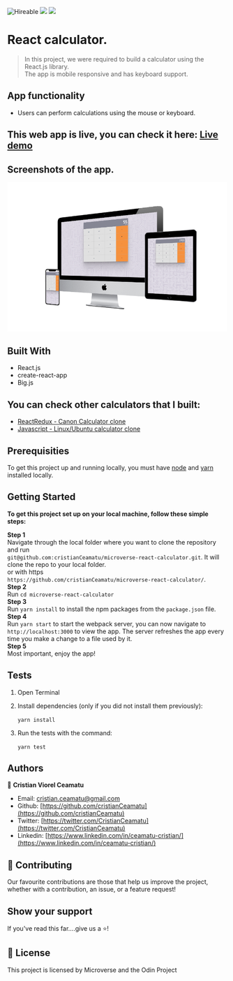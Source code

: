 ![Hireable](https://img.shields.io/badge/Hireable-yes-success) ![](https://img.shields.io/badge/Mobile--responsive-yes-green) ![](https://img.shields.io/badge/-Microverse%20projects-blueviolet)

# React calculator.

> In this project, we were required to build a calculator using the React.js library.
> <br>
> The app is mobile responsive and has keyboard support.
> <br>

## App functionality

- Users can perform calculations using the mouse or keyboard.

## This web app is live, you can check it here: [Live demo](https://react-calculator-microverse.herokuapp.com/)

## Screenshots of the app.

![image](readme-assets/app-screenshot.png)

## Built With

- React.js
- create-react-app
- Big.js

## You can check other calculators that I built:

- [ReactRedux - Canon Calculator clone](https://codepen.io/crisDevMM/full/ZjqKza)
- [Javascript - Linux/Ubuntu calculator clone](https://cristianceamatu.github.io/theOdinProject-jscalculator/)

## Prerequisities

To get this project up and running locally, you must have [node](https://nodejs.org/en/) and [yarn](https://yarnpkg.com/) installed locally.

## Getting Started

**To get this project set up on your local machine, follow these simple steps:**

**Step 1**<br>
Navigate through the local folder where you want to clone the repository and run<br>
`git@github.com:cristianCeamatu/microverse-react-calculator.git`. It will clone the repo to your local folder.<br>
or with https<br>
`https://github.com/cristianCeamatu/microverse-react-calculator/`.<br>
**Step 2**<br>
Run `cd microverse-react-calculator`<br>
**Step 3**<br>
Run `yarn install` to install the npm packages from the `package.json` file.<br>
**Step 4**<br>
Run `yarn start` to start the webpack server, you can now navigate to `http://localhost:3000` to view the app. The server refreshes the app every time you make a change to a file used by it.<br>
**Step 5**<br>
Most important, enjoy the app!<br>

## Tests

1. Open Terminal

2. Install dependencies (only if you did not install them previously):

   `yarn install`

3. Run the tests with the command:

   `yarn test`

## Authors

👤 **Cristian Viorel Ceamatu**

- Email: [cristian.ceamatu@gmail.com](cristian.ceamatu@gmail.com)
- Github: [https://github.com/cristianCeamatu](https://github.com/cristianCeamatu)
- Twitter: [https://twitter.com/CristianCeamatu](https://twitter.com/CristianCeamatu)
- Linkedin: [https://www.linkedin.com/in/ceamatu-cristian/](https://www.linkedin.com/in/ceamatu-cristian/)

## 🤝 Contributing

Our favourite contributions are those that help us improve the project, whether with a contribution, an issue, or a feature request!

## Show your support

If you've read this far....give us a ⭐️!

## 📝 License

This project is licensed by Microverse and the Odin Project
